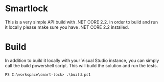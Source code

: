 # Smartlock

This is a very simple API build with .NET CORE 2.2. In order to build and run it locally please make sure you have .NET CORE 2.2 installed.


# Build

In addition to build it locally with your Visual Studio instance, you can simply call the build powershell script.
This will build the solution and run the tests.


```
PS C:\workspace\smart-lock> .\build.ps1
```
